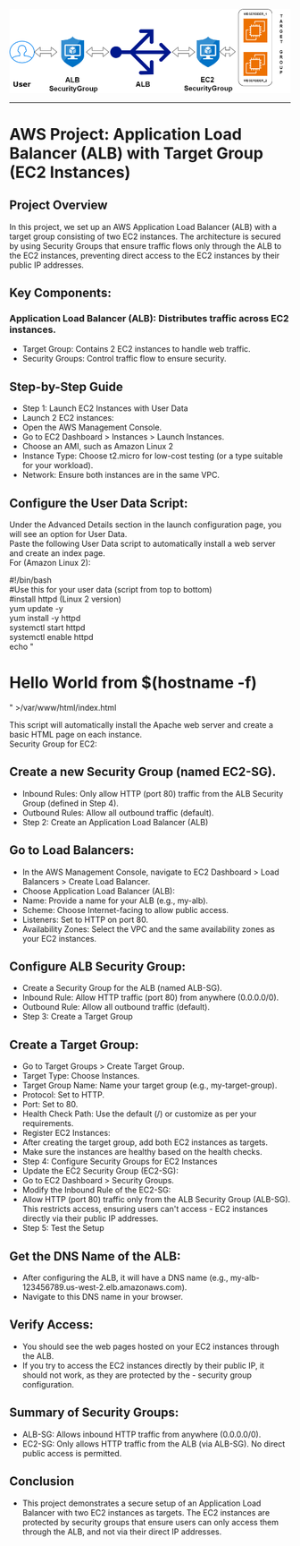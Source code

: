 ![Alt_text](ApplicationLoadBalancer.drawio.png)

---
# AWS Project: Application Load Balancer (ALB) with Target Group (EC2 Instances)
## Project Overview
In this project, we set up an AWS Application Load Balancer (ALB) with a target group consisting of two EC2 instances. The architecture is secured by using Security Groups that ensure traffic flows only through the ALB to the EC2 instances, preventing direct access to the EC2 instances by their public IP addresses.

## Key Components:
### Application Load Balancer (ALB): Distributes traffic across EC2 instances.
- Target Group: Contains 2 EC2 instances to handle web traffic.
- Security Groups: Control traffic flow to ensure security.

## Step-by-Step Guide
- Step 1: Launch EC2 Instances with User Data  
- Launch 2 EC2 instances:  
- Open the AWS Management Console.  
- Go to EC2 Dashboard > Instances > Launch Instances.  
- Choose an AMI, such as Amazon Linux 2  
- Instance Type: Choose t2.micro for low-cost testing (or a type suitable for your workload).  
- Network: Ensure both instances are in the same VPC.  


## Configure the User Data Script:  
Under the Advanced Details section in the launch configuration page, you will see an option for User Data.  
Paste the following User Data script to automatically install a web server and create an index page.  
For (Amazon Linux 2):  

#!/bin/bash  
#Use this for your user data (script from top to bottom)  
#install httpd (Linux 2 version)  
yum update -y  
yum install -y httpd  
systemctl start httpd  
systemctl enable httpd  
echo "<h1>Hello World from $(hostname -f)</h1>" >/var/www/html/index.html  

This script will automatically install the Apache web server and create a basic HTML page on each instance.  
Security Group for EC2:  

## Create a new Security Group (named EC2-SG).
- Inbound Rules: Only allow HTTP (port 80) traffic from the ALB Security Group (defined in Step 4).  
- Outbound Rules: Allow all outbound traffic (default).  
- Step 2: Create an Application Load Balancer (ALB)  

## Go to Load Balancers:
- In the AWS Management Console, navigate to EC2 Dashboard > Load Balancers > Create Load Balancer.  
- Choose Application Load Balancer (ALB):  
- Name: Provide a name for your ALB (e.g., my-alb).  
- Scheme: Choose Internet-facing to allow public access.  
- Listeners: Set to HTTP on port 80.  
- Availability Zones: Select the VPC and the same availability zones as your EC2 instances.  

## Configure ALB Security Group:
- Create a Security Group for the ALB (named ALB-SG).  
- Inbound Rule: Allow HTTP traffic (port 80) from anywhere (0.0.0.0/0).  
- Outbound Rule: Allow all outbound traffic (default).  
- Step 3: Create a Target Group  

## Create a Target Group:
- Go to Target Groups > Create Target Group.   
- Target Type: Choose Instances.  
- Target Group Name: Name your target group (e.g., my-target-group).  
- Protocol: Set to HTTP.  
- Port: Set to 80.  
- Health Check Path: Use the default (/) or customize as per your requirements.  
- Register EC2 Instances:  
- After creating the target group, add both EC2 instances as targets.  
- Make sure the instances are healthy based on the health checks.   
- Step 4: Configure Security Groups for EC2 Instances   
- Update the EC2 Security Group (EC2-SG):  
- Go to EC2 Dashboard > Security Groups.  
- Modify the Inbound Rule of the EC2-SG:  
- Allow HTTP (port 80) traffic only from the ALB Security Group (ALB-SG). This restricts access, ensuring users can't access - EC2 instances directly via their public IP addresses.  
- Step 5: Test the Setup  

## Get the DNS Name of the ALB:  
- After configuring the ALB, it will have a DNS name (e.g., my-alb-123456789.us-west-2.elb.amazonaws.com).  
- Navigate to this DNS name in your browser.  

## Verify Access:  
- You should see the web pages hosted on your EC2 instances through the ALB.  
- If you try to access the EC2 instances directly by their public IP, it should not work, as they are protected by the - 
  security group configuration.  

## Summary of Security Groups:
- ALB-SG: Allows inbound HTTP traffic from anywhere (0.0.0.0/0).
- EC2-SG: Only allows HTTP traffic from the ALB (via ALB-SG). No direct public access is permitted.

## Conclusion
- This project demonstrates a secure setup of an Application Load Balancer with two EC2 instances as targets. The EC2 
  instances are protected by security groups that ensure users can only access them through the ALB, and not via their 
  direct IP addresses.
